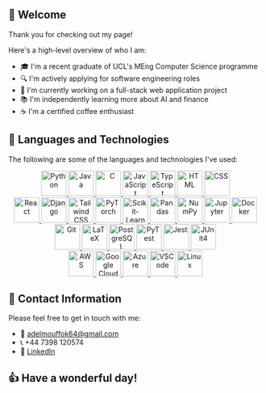 ## 👋 Welcome

Thank you for checking out my page!

Here's a high-level overview of who I am:
- 🎓 I'm a recent graduate of UCL's MEng Computer Science programme
- 🔍 I'm actively applying for software engineering roles
- 🔨 I'm currently working on a full-stack web application project
- 📚 I'm independently learning more about AI and finance
- ☕ I'm a certified coffee enthusiast

## 🧰 Languages and Technologies

The following are some of the languages and technologies I've used:
<div align="center">
  <a href="https://www.python.org/" target="_blank" rel="noreferrer">
    <img src="https://github.com/AdelM64/AdelM64/assets/92412158/ac03a853-cef3-49ff-8653-bed2f6a21133" alt="Python" width="50" height="50"/>
  </a>
  <a href="https://www.oracle.com/uk/java/technologies/downloads/" target="_blank" rel="noreferrer">
    <img src="https://github.com/AdelM64/AdelM64/assets/92412158/b190106d-d996-495b-8f58-7c56cc9bef05" alt="Java" width="50" height="50"/>
  </a>
  <a href="https://gcc.gnu.org/" target="_blank" rel="noreferrer">
    <img src="https://github.com/AdelM64/AdelM64/assets/92412158/3f297ec6-af00-4d7c-81d4-06f551908a69" alt="C" width="50" height="50"/>
  </a>
  <a href="https://developer.mozilla.org/en-US/docs/Web/JavaScript" target="_blank" rel="noreferrer">
    <img src="https://github.com/AdelM64/AdelM64/assets/92412158/5b7a52f9-3ad5-4d0d-8181-f5f4106d6597" alt="JavaScript" width="50" height="50"/>
  </a>
  <a href="https://www.typescriptlang.org/" target="_blank" rel="noreferrer">
    <img src="https://github.com/AdelM64/AdelM64/assets/92412158/9b166e62-18ca-453c-aec5-1480a15360f8" alt="TypeScript" width="50" height="50"/>
  </a>
  <a href="https://html.com/html5/" target="_blank" rel="noreferrer">
    <img src="https://github.com/AdelM64/AdelM64/assets/92412158/8c30bfc5-5367-43f6-8880-3ce651af28a2" alt="HTML" width="50" height="50"/>
  </a>
  <a href="https://www.w3.org/Style/CSS/" target="_blank" rel="noreferrer">
    <img src="https://github.com/AdelM64/AdelM64/assets/92412158/58495166-50a7-49c1-95fd-0367f77327aa" alt="CSS" width="50" height="50"/>
  </a>
</div>
<div align="center">
  <a href="https://react.dev/" target="_blank" rel="noreferrer">
    <img src="https://github.com/AdelM64/AdelM64/assets/92412158/4e15422b-5ce5-4d85-84cb-459b560774b0" alt="React" width="50" height="50"/>
  </a>
  <a href="https://www.djangoproject.com/" target="_blank" rel="noreferrer">
    <img src="https://github.com/AdelM64/AdelM64/assets/92412158/8a48259a-420c-403f-9906-e64c5641cba9" alt="Django" width="50" height="50"/>
  </a>
  <a href="https://tailwindcss.com/" target="_blank" rel="noreferrer">
    <img src="https://github.com/AdelM64/AdelM64/assets/92412158/1fa930a3-96c7-44f9-b43c-2402e8f8812c" alt="Tailwind CSS" width="50" height="50"/>
  </a>
  <a href="https://pytorch.org/" target="_blank" rel="noreferrer">
    <img src="https://github.com/AdelM64/AdelM64/assets/92412158/72a74831-1c68-4b95-9751-5ed7f5ffbb0a" alt="PyTorch" width="50" height="50"/>
  </a>
  <a href="https://scikit-learn.org/stable/" target="_blank" rel="noreferrer">
    <img src="https://github.com/AdelM64/AdelM64/assets/92412158/3d57035d-72ff-406a-a6e8-4e877dcf8b0e" alt="Scikit-Learn" width="50" height="50"/>
  </a>
  <a href="https://pandas.pydata.org/" target="_blank" rel="noreferrer">
    <img src="https://github.com/AdelM64/AdelM64/assets/92412158/b9167fa2-4dba-442d-b233-04a2fc1fb751" alt="Pandas" width="50" height="50"/>
  </a>
  <a href="https://numpy.org/" target="_blank" rel="noreferrer">
    <img src="https://github.com/AdelM64/AdelM64/assets/92412158/22155a92-c7fc-4744-b312-b3605dfc3eb1" alt="NumPy" width="50" height="50"/>
  </a>
  <a href="https://jupyter.org/" target="_blank" rel="noreferrer">
    <img src="https://github.com/AdelM64/AdelM64/assets/92412158/b18612cd-7f81-4e21-8b64-7bbb700cfa01" alt="Jupyter" width="50" height="50"/>
  </a>
  <a href="https://www.docker.com/" target="_blank" rel="noreferrer">
    <img src="https://github.com/AdelM64/AdelM64/assets/92412158/7b3d8d8b-8770-4882-997e-282fbcdf6953" alt="Docker" width="50" height="50"/>
  </a>
  <a href="https://git-scm.com/" target="_blank" rel="noreferrer">
    <img src="https://github.com/AdelM64/AdelM64/assets/92412158/8e12686e-3e17-46f6-8b75-199619c00eb0" alt="Git" width="50" height="50"/>
  </a>
  <a href="https://www.latex-project.org/" target="_blank" rel="noreferrer">
    <img src="https://github.com/AdelM64/AdelM64/assets/92412158/04784307-ee45-4ee3-bcd7-1938b5bf2b08" alt="LaTeX" width="50" height="50"/>
  </a>
  <a href="https://www.postgresql.org/" target="_blank" rel="noreferrer">
    <img src="https://github.com/AdelM64/AdelM64/assets/92412158/b13bf5e9-3076-4728-9ae5-ad608f0a1530" alt="PostgreSQL" width="50" height="50"/>
  </a>
  <a href="https://docs.pytest.org/en/8.2.x/" target="_blank" rel="noreferrer">
    <img src="https://github.com/AdelM64/AdelM64/assets/92412158/c2389d32-6032-4d0b-924c-d7ed82d7d311" alt="PyTest" width="50" height="50"/>
  </a>
  <a href="https://jestjs.io/" target="_blank" rel="noreferrer">
    <img src="https://github.com/AdelM64/AdelM64/assets/92412158/53974d11-aedc-4bec-959b-037656cd8ec8" alt="Jest" width="50" height="50"/>
  </a>
  <a href="https://junit.org/junit4/" target="_blank" rel="noreferrer">
    <img src="https://github.com/AdelM64/AdelM64/assets/92412158/4ac3540b-a061-47b8-a8c4-ab1041174fe8" alt="JUnit4" width="50" height="50"/>
  </a>
</div>
<div align="center">
  <a href="https://docs.aws.amazon.com/" target="_blank" rel="noreferrer">
    <img src="https://github.com/AdelM64/AdelM64/assets/92412158/3ebadec3-d5b9-4e50-b92a-34e0eb73250d" alt="AWS" width="50" height="50"/>
  </a>
  <a href="https://cloud.google.com/docs" target="_blank" rel="noreferrer">
    <img src="https://github.com/AdelM64/AdelM64/assets/92412158/0c169512-0fbf-4be1-b174-6813126a999c" alt="Google Cloud" width="50" height="50"/>
  </a>
  <a href="https://learn.microsoft.com/en-us/azure/?product=popular" target="_blank" rel="noreferrer">
    <img src="https://github.com/AdelM64/AdelM64/assets/92412158/05f2e744-31fd-4052-a5b1-4aa9b7eef0cd" alt="Azure" width="50" height="50"/>
  </a>
  <a href="https://code.visualstudio.com/" target="_blank" rel="noreferrer">
    <img src="https://github.com/AdelM64/AdelM64/assets/92412158/c0f701d1-c385-43eb-8bb7-41ccbb2eab68" alt="VSCode" width="50" height="50"/>
  </a>
  <a href="https://www.kernel.org/" target="_blank" rel="noreferrer">
    <img src="https://github.com/AdelM64/AdelM64/assets/92412158/f41c1037-3489-48d6-86fe-01f3489665e6" alt="Linux" width="50" height="50"/>
  </a>
</div>

## 📠 Contact Information

Please feel free to get in touch with me:
- 📧 adelmouffok64@gmail.com
- 📞 +44 7398 120574
- 💼 [LinkedIn](www.linkedin.com/in/adel-mouffok "My LinkedIn page")

## 👍 Have a wonderful day!
<!--
**AdelM64/AdelM64** is a ✨ _special_ ✨ repository because its `README.md` (this file) appears on your GitHub profile.

Here are some ideas to get you started:

- 🔭 I’m currently working on ...
- 🌱 I’m currently learning ...
- 👯 I’m looking to collaborate on ...
- 🤔 I’m looking for help with ...
- 💬 Ask me about ...
- 📫 How to reach me: ...
- 😄 Pronouns: ...
- ⚡ Fun fact: ...
-->

<!-- Logo Links
LANGUAGES
---------
Python: ![Python-logo-notext svg](https://github.com/AdelM64/AdelM64/assets/92412158/ac03a853-cef3-49ff-8653-bed2f6a21133)
Java: ![java-original-logo](https://github.com/AdelM64/AdelM64/assets/92412158/b190106d-d996-495b-8f58-7c56cc9bef05)
C: ![C_Logo](https://github.com/AdelM64/AdelM64/assets/92412158/3f297ec6-af00-4d7c-81d4-06f551908a69)
JavaScript: ![JavaScript-logo](https://github.com/AdelM64/AdelM64/assets/92412158/5b7a52f9-3ad5-4d0d-8181-f5f4106d6597)
TypeScript: ![typescript_logo](https://github.com/AdelM64/AdelM64/assets/92412158/9b166e62-18ca-453c-aec5-1480a15360f8)
<svg id="Layer_1" xmlns="http://www.w3.org/2000/svg" viewBox="0 0 400 400" width="2500" height="2500"><style>.st0{fill:#007acc}.st1{fill:#fff}</style><path class="st0" d="M0 200V0h400v400H0"/><path class="st1" d="M87.7 200.7V217h52v148h36.9V217h52v-16c0-9 0-16.3-.4-16.5 0-.3-31.7-.4-70.2-.4l-70 .3v16.4l-.3-.1zM321.4 184c10.2 2.4 18 7 25 14.3 3.7 4 9.2 11 9.6 12.8 0 .6-17.3 12.3-27.8 18.8-.4.3-2-1.4-3.6-4-5.2-7.4-10.5-10.6-18.8-11.2-12-.8-20 5.5-20 16 0 3.2.6 5 1.8 7.6 2.7 5.5 7.7 8.8 23.2 15.6 28.6 12.3 41 20.4 48.5 32 8.5 13 10.4 33.4 4.7 48.7-6.4 16.7-22 28-44.3 31.7-7 1.2-23 1-30.5-.3-16-3-31.3-11-40.7-21.3-3.7-4-10.8-14.7-10.4-15.4l3.8-2.4 15-8.7 11.3-6.6 2.6 3.5c3.3 5.2 10.7 12.2 15 14.6 13 6.7 30.4 5.8 39-2 3.7-3.4 5.3-7 5.3-12 0-4.6-.7-6.7-3-10.2-3.2-4.4-9.6-8-27.6-16-20.7-8.8-29.5-14.4-37.7-23-4.7-5.2-9-13.3-11-20-1.5-5.8-2-20-.6-25.7 4.3-20 19.4-34 41-38 7-1.4 23.5-.8 30.4 1l-.2.2z"/></svg>
HTML: ![HTML5_Badge svg](https://github.com/AdelM64/AdelM64/assets/92412158/8c30bfc5-5367-43f6-8880-3ce651af28a2)
CSS: ![CSS3_logo svg](https://github.com/AdelM64/AdelM64/assets/92412158/58495166-50a7-49c1-95fd-0367f77327aa)

FRAMEWORKS/LIBRARIES
----------
React: ![React-icon svg](https://github.com/AdelM64/AdelM64/assets/92412158/4e15422b-5ce5-4d85-84cb-459b560774b0)
Django: ![django-logo-4C5ECF7036-seeklogo com](https://github.com/AdelM64/AdelM64/assets/92412158/8a48259a-420c-403f-9906-e64c5641cba9)
Tailwind CSS: ![Tailwind_CSS_Logo svg](https://github.com/AdelM64/AdelM64/assets/92412158/1fa930a3-96c7-44f9-b43c-2402e8f8812c)
PyTorch: <img width="331" alt="PyTorch-logo-WS" src="https://github.com/AdelM64/AdelM64/assets/92412158/72a74831-1c68-4b95-9751-5ed7f5ffbb0a">
Scikit-Learn: ![scikit-learn-logo](https://github.com/AdelM64/AdelM64/assets/92412158/3d57035d-72ff-406a-a6e8-4e877dcf8b0e)
Pandas: ![pandas-icon](https://github.com/AdelM64/AdelM64/assets/92412158/b9167fa2-4dba-442d-b233-04a2fc1fb751)
<?xml version="1.0" encoding="UTF-8"?>
<svg width="256px" height="408px" viewBox="0 0 256 408" version="1.1" xmlns="http://www.w3.org/2000/svg" xmlns:xlink="http://www.w3.org/1999/xlink" preserveAspectRatio="xMidYMid">
    <title>pandas</title>
    <g>
        <path d="M71.4775204,24.0721657 L115.982392,24.0721657 L115.982392,116.481201 L71.4775204,116.481201 L71.4775204,24.0721657 Z M71.4775204,213.896803 L115.982392,213.896803 L115.982392,306.305838 L71.4775204,306.305838 L71.4775204,213.896803 Z M0,100.057444 L44.5048712,100.057444 L44.5048712,407.23158 L0,407.23158 L0,100.057444 Z M141.495562,290.140723 L186.000433,290.140723 L186.000433,382.549758 L141.495562,382.549758 L141.495562,290.140723 Z M141.495562,100.16829 L186.000433,100.16829 L186.000433,192.577326 L141.495562,192.577326 L141.495562,100.16829 Z M211.495129,0 L256,0 L256,307.174136 L211.495129,307.174136 L211.495129,0 Z" fill="#130754"></path>
        <rect fill="#FFCA00" x="71.4775204" y="143.45385" width="44.5048712" height="43.5996247"></rect>
        <rect fill="#E70488" x="141.495562" y="219.549975" width="44.5048712" height="43.5996247"></rect>
    </g>
</svg>
Numpy: ![numpy-1](https://github.com/AdelM64/AdelM64/assets/92412158/22155a92-c7fc-4744-b312-b3605dfc3eb1)
<svg height="2500" preserveAspectRatio="xMidYMid" width="2336" xmlns="http://www.w3.org/2000/svg" viewBox="0 0 256 273.612"><path d="M191.548 186.292l.06 60.52-53.705 26.8v-60.494zM256 153.947v60.731l-45.805 22.86-.033-60.454zm-64.533-48.66l.06 59.885-53.625 26.647v-59.905zm64.533-32.082v59.509l-45.851 23.309-.04-60.005zm-126.262-7.04l47.933 24.195-49.731 24.975-47.028-23.62zM63.065 32.511l45.718 23.077-48.938 25.543-46.954-23.58zm130.69.35l49.243 24.69-44.04 22.12-48.032-24.228zM128.233 0l44.33 22.225-42.506 22.694L84.377 21.88z" fill="#4dabcf"/><path d="M118.944 131.914L82.77 113.728v78.606S38.533 98.207 34.434 89.752c-.528-1.091-2.703-2.288-3.259-2.578C23.243 83.009 0 71.235 0 71.235V210.11l32.154 17.188v-72.59s43.768 84.105 44.211 85.024c.443.92 4.84 9.784 9.533 12.897 6.253 4.139 33.053 20.255 33.053 20.255z" fill="#4d77cf"/></svg>
Jupyter: ![883px-Jupyter_logo svg](https://github.com/AdelM64/AdelM64/assets/92412158/b18612cd-7f81-4e21-8b64-7bbb700cfa01)
Docker: ![docker-icon-icon](https://github.com/AdelM64/AdelM64/assets/92412158/7b3d8d8b-8770-4882-997e-282fbcdf6953)
Git: ![Git_icon svg](https://github.com/AdelM64/AdelM64/assets/92412158/8e12686e-3e17-46f6-8b75-199619c00eb0)
LaTeX: ![LaTeX_logo svg](https://github.com/AdelM64/AdelM64/assets/92412158/04784307-ee45-4ee3-bcd7-1938b5bf2b08)
PostgreSQL: ![Postgresql_elephant svg](https://github.com/AdelM64/AdelM64/assets/92412158/b13bf5e9-3076-4728-9ae5-ad608f0a1530)
PyTest: ![Pytest_logo svg](https://github.com/AdelM64/AdelM64/assets/92412158/c2389d32-6032-4d0b-924c-d7ed82d7d311)
Jest: ![jest-logo-png-transparent](https://github.com/AdelM64/AdelM64/assets/92412158/53974d11-aedc-4bec-959b-037656cd8ec8)
JUnit: ![junit_logo](https://github.com/AdelM64/AdelM64/assets/92412158/4ac3540b-a061-47b8-a8c4-ab1041174fe8)

TOOLS/SERVICES
--------------------
AWS: ![amazon-web-services-aws-logo](https://github.com/AdelM64/AdelM64/assets/92412158/3ebadec3-d5b9-4e50-b92a-34e0eb73250d)
Google Cloud: ![google-cloud-icon](https://github.com/AdelM64/AdelM64/assets/92412158/0c169512-0fbf-4be1-b174-6813126a999c)
Azure: ![Microsoft_Azure svg](https://github.com/AdelM64/AdelM64/assets/92412158/05f2e744-31fd-4052-a5b1-4aa9b7eef0cd)
VSCode: ![Visual_Studio_Code_1 35_icon svg](https://github.com/AdelM64/AdelM64/assets/92412158/c0f701d1-c385-43eb-8bb7-41ccbb2eab68)
Linux: ![Tux svg](https://github.com/AdelM64/AdelM64/assets/92412158/f41c1037-3489-48d6-86fe-01f3489665e6)


<a href="https://www.python.org/" target="_blank" rel="noreferrer">
    <img src="" alt="Python" width="50" height="50"/>
  </a>
-->
